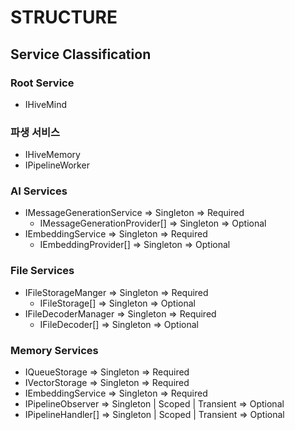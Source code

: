 # STRUCTURE

## Service Classification

### Root Service
- IHiveMind

### 파생 서비스
- IHiveMemory
- IPipelineWorker

### AI Services
- IMessageGenerationService        => Singleton                                   => Required
  - IMessageGenerationProvider[]   => Singleton                                   => Optional
- IEmbeddingService                => Singleton                                   => Required
  - IEmbeddingProvider[]           => Singleton                                   => Optional

### File Services
- IFileStorageManger               => Singleton                                   => Required
  - IFileStorage[]                 => Singleton                                   => Optional
- IFileDecoderManager              => Singleton                                   => Required
  - IFileDecoder[]                 => Singleton                                   => Optional
  
### Memory Services
- IQueueStorage                 => Singleton                                      => Required
- IVectorStorage                => Singleton                                      => Required
- IEmbeddingService             => Singleton                                      => Required
- IPipelineObserver             => Singleton | Scoped | Transient                 => Optional
- IPipelineHandler[]            => Singleton | Scoped | Transient                 => Optional
